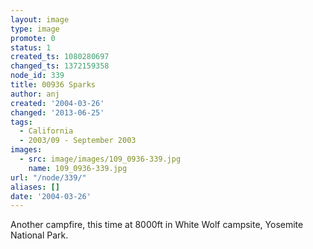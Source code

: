 ```yaml
---
layout: image
type: image
promote: 0
status: 1
created_ts: 1080280697
changed_ts: 1372159358
node_id: 339
title: 00936 Sparks
author: anj
created: '2004-03-26'
changed: '2013-06-25'
tags:
  - California
  - 2003/09 - September 2003
images:
  - src: image/images/109_0936-339.jpg
    name: 109_0936-339.jpg
url: "/node/339/"
aliases: []
date: '2004-03-26'
---
```

Another campfire, this time at 8000ft in White Wolf campsite, Yosemite National Park.
